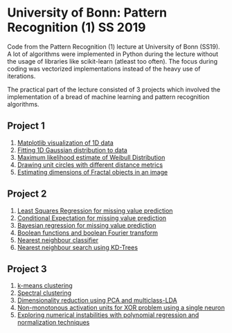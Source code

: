 # University of Bonn: Pattern Recognition (1) SS 2019
Code from the Pattern Recognition (1) lecture at University of Bonn (SS19). A lot of algorithms were implemented in Python during the lecture without the usage of libraries like scikit-learn (atleast too often). The focus during coding was vectorized implementations instead of the heavy use of iterations.

The practical part of the lecture consisted of 3 projects which involved the implementation of a bread of machine learning and pattern recognition algorithms.

## Project 1
1. [Matplotlib visualization of 1D data](https://github.com/saikat-roy/Uni-Bonn-Pattern-Recognition/tree/master/Project1/task1_1)
2. [Fitting 1D Gaussian distribution to data](https://github.com/saikat-roy/Uni-Bonn-Pattern-Recognition/tree/master/Project1/task1_2)
3. [Maximum likelihood estimate of Weibull Distribution](https://github.com/saikat-roy/Uni-Bonn-Pattern-Recognition/tree/master/Project1/task1_3)
4. [Drawing unit circles with different distance metrics](https://github.com/saikat-roy/Uni-Bonn-Pattern-Recognition/tree/master/Project1/task1_4)
5. [Estimating dimensions of Fractal objects in an image](https://github.com/saikat-roy/Uni-Bonn-Pattern-Recognition/tree/master/Project1/task1_5)

## Project 2
1. [Least Squares Regression for missing value prediction](https://github.com/saikat-roy/Uni-Bonn-Pattern-Recognition/tree/master/Project2/task2_1)
2. [Conditional Expectation for missing value prediction](https://github.com/saikat-roy/Uni-Bonn-Pattern-Recognition/tree/master/Project2/task2_2)
3. [Bayesian regression for missing value prediction](https://github.com/saikat-roy/Uni-Bonn-Pattern-Recognition/tree/master/Project2/task2_3)
4. [Boolean functions and boolean Fourier transform](https://github.com/saikat-roy/Uni-Bonn-Pattern-Recognition/tree/master/Project2/task2_4_1)
5. [Nearest neighbour classifier](https://github.com/saikat-roy/Uni-Bonn-Pattern-Recognition/tree/master/Project2/task2_4_2)
6. [Nearest neighbour search using KD-Trees](https://github.com/saikat-roy/Uni-Bonn-Pattern-Recognition/tree/master/Project2/task2_5)

## Project 3
1. [k-means clustering](https://github.com/saikat-roy/Uni-Bonn-Pattern-Recognition/tree/master/Project2/Task3_1)
2. [Spectral clustering](https://github.com/saikat-roy/Uni-Bonn-Pattern-Recognition/tree/master/Project2/Task3_2)
3. [Dimensionality reduction using PCA and multiclass-LDA](https://github.com/saikat-roy/Uni-Bonn-Pattern-Recognition/tree/master/Project2/Task3_3)
4. [Non-monotonous activation units for XOR problem using a single neuron](https://github.com/saikat-roy/Uni-Bonn-Pattern-Recognition/tree/master/Project2/Task3_4)
5. [Exploring numerical instabilities with polynomial regression and normalization techniques](https://github.com/saikat-roy/Uni-Bonn-Pattern-Recognition/tree/master/Project3/Task3_5_saikatroy)

